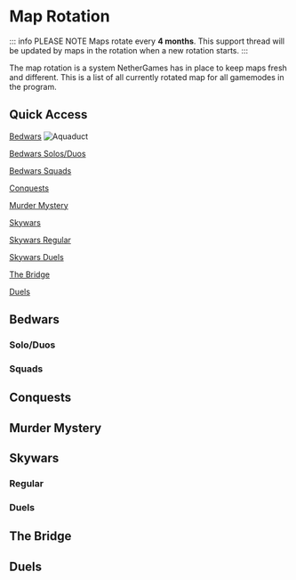 # Map Rotation

::: info PLEASE NOTE
Maps rotate every **4 months**. This support thread will be updated by maps in the rotation when a new rotation starts.
:::

The map rotation is a system NetherGames has in place to keep maps fresh and different. This is a list of all currently rotated map for all gamemodes in the program.

## Quick Access


[Bedwars](#Bedwars)
![Aquaduct](/assets/MapPhotos/BW/BW2/BW2_Aquaduct.png)

[Bedwars Solos/Duos](###Bedwars-Solo/Duos)

[Bedwars Squads](###Squads)

[Conquests](##Conquests)

[Murder Mystery](##Murder-Mystery)

[Skywars](##Skywars)

[Skywars Regular](###Regular)

[Skywars Duels](###Duels)

[The Bridge](##The-Bridge)

[Duels](##Duels)

## Bedwars

### Solo/Duos

### Squads

## Conquests

## Murder Mystery

## Skywars

### Regular

### Duels

## The Bridge

## Duels
